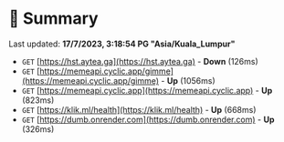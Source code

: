 # 📖 Summary
Last updated: **17/7/2023, 3:18:54 PG "Asia/Kuala_Lumpur"**

- `GET` [https://hst.aytea.ga](https://hst.aytea.ga) - **Down** (126ms)
- `GET` [https://memeapi.cyclic.app/gimme](https://memeapi.cyclic.app/gimme) - **Up** (1056ms)
- `GET` [https://memeapi.cyclic.app](https://memeapi.cyclic.app) - **Up** (823ms)
- `GET` [https://klik.ml/health](https://klik.ml/health) - **Up** (668ms)
- `GET` [https://dumb.onrender.com](https://dumb.onrender.com) - **Up** (326ms)
